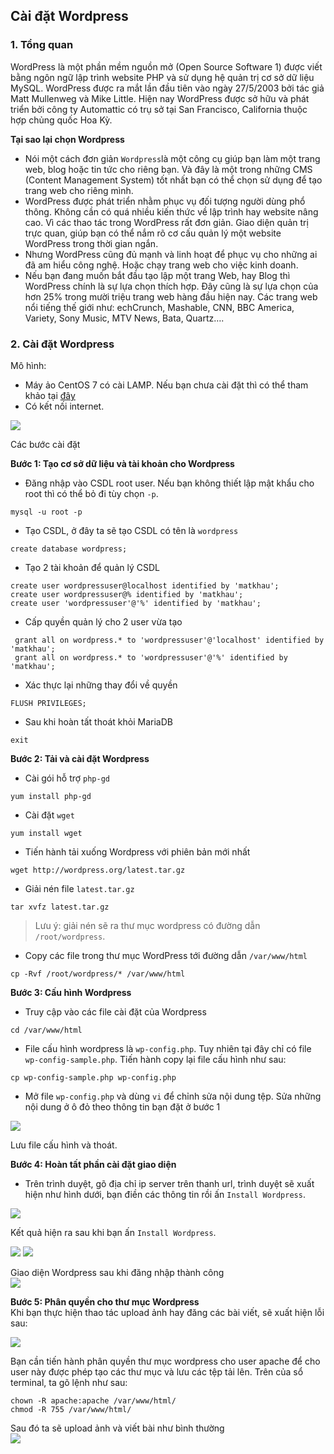 ## Cài đặt Wordpress  
### 1. Tổng quan  
WordPress là một phần mềm nguồn mở (Open Source Software 1) được viết bằng ngôn ngữ lập trình website PHP và sử dụng hệ quản trị cơ sở dữ liệu MySQL. WordPress được ra mắt lần đầu tiên vào ngày 27/5/2003 bởi tác giả Matt Mullenweg và Mike Little. Hiện nay WordPress được sở hữu và phát triển bởi công ty Automattic có trụ sở tại San Francisco, California thuộc hợp chủng quốc Hoa Kỳ.  

**Tại sao lại chọn Wordpress**  
- Nói một cách đơn giản `Wordpress`là một công cụ giúp bạn làm một trang web, blog hoặc tin tức cho riêng bạn. Và đây là một trong những CMS (Content Management System) tốt nhất bạn có thể chọn sử dụng để tạo trang web cho riêng mình.  
- WordPress được phát triển nhằm phục vụ đối tượng người dùng phổ thông. Không cần có quá nhiều kiến thức về lập trình hay website nâng cao. Vì các thao tác trong WordPress rất đơn giản. Giao diện quản trị trực quan, giúp bạn có thể nắm rõ cơ cấu quản lý một website WordPress trong thời gian ngắn.  
- Nhưng WordPress cũng đủ mạnh và linh hoạt để phục vụ cho những ai đã am hiểu công nghệ. Hoặc chạy trang web cho việc kinh doanh.  
- Nếu bạn đang muốn bắt đầu tạo lập một trang Web, hay Blog thì WordPress chính là sự lựa chọn thích hợp.
Đây cũng là sự lựa chọn của hơn 25% trong mười triệu trang web hàng đầu hiện nay. Các trang web nổi tiếng thế giới như: echCrunch, Mashable, CNN, BBC America, Variety, Sony Music, MTV News, Bata, Quartz….  

### 2. Cài đặt Wordpress  

Mô hình:  
- Máy ảo CentOS 7 có cài LAMP. Nếu bạn chưa cài đặt thì có thể tham khảo tại [đây](https://github.com/ngahong/Thuc-tap-Nhan-Hoa/blob/master/Linux/Wordpress/Cai%20dat%20LAMP.md)
- Có kết nối internet.  
<img src="https://i.imgur.com/P540dTz.png">  

Các bước cài đặt  

**Bước 1: Tạo cơ sở dữ liệu và tài khoản cho Wordpress**

- Đăng nhập vào CSDL root user. Nếu bạn không thiết lập mật khẩu cho root thì có thể bỏ đi tùy chọn `-p`.   
```
mysql -u root -p  
```  
- Tạo CSDL, ở đây ta sẽ tạo CSDL có tên là `wordpress`  
```
create database wordpress;  
```
- Tạo 2 tài khoản để quản lý CSDL 
```
create user wordpressuser@localhost identified by 'matkhau';
create user wordpressuser@% identified by 'matkhau';
create user 'wordpressuser'@'%' identified by 'matkhau';
 ```  
 - Cấp quyền quản lý cho 2 user vừa tạo 

```
 grant all on wordpress.* to 'wordpressuser'@'localhost' identified by 'matkhau';
 grant all on wordpress.* to 'wordpressuser'@'%' identified by 'matkhau';
``` 
- Xác thực lại những thay đổi về quyền  
```
FLUSH PRIVILEGES;
```  
- Sau khi hoàn tất thoát khỏi MariaDB  
```
exit 
```  
**Bước 2: Tải và cài đặt Wordpress**  
- Cài gói hỗ trợ `php-gd`  
```
yum install php-gd
```
- Cài đặt `wget`  
```
yum install wget
```
- Tiến hành tải xuống Wordpress với phiên bản mới nhất  
```
wget http://wordpress.org/latest.tar.gz
```  
- Giải nén file `latest.tar.gz`  
```
tar xvfz latest.tar.gz  
```  
> Lưu ý: giải nén sẽ ra thư mục wordpress có đường dẫn `/root/wordpress`.
- Copy các file trong thư mục WordPress tới đường dẫn `/var/www/html`  
```
cp -Rvf /root/wordpress/* /var/www/html
```  

**Bước 3: Cấu hình Wordpress**  
- Truy cập vào các file cài đặt của Wordpress  
```
cd /var/www/html
```  
- File cấu hình wordpress là `wp-config.php`. Tuy nhiên tại đây chỉ có file `wp-config-sample.php`. Tiến hành copy lại file cấu hình như sau:  
```
cp wp-config-sample.php wp-config.php
```  
- Mở file `wp-config.php` và dùng `vi` để chỉnh sửa nội dung tệp. Sửa những nội dung ở ô đỏ theo thông tin bạn đặt ở bước 1  

<img src="https://i.imgur.com/SILRTG3.png">

Lưu file cấu hình và thoát.  

**Bước 4: Hoàn tất phần cài đặt giao diện**  
- Trên trình duyệt, gõ địa chỉ ip server trên thanh url, trình duyệt sẽ xuất hiện như hình dưới, bạn điền các thông tin rồi ấn `Install Wordpress`.

<img src="https://i.imgur.com/XOH0y1J.png">  

Kết quả hiện ra sau khi bạn ấn `Install Wordpress`.  

<img src="https://i.imgur.com/OdSD4im.png">  

<img src="https://i.imgur.com/9PitUnv.png">  

Giao diện Wordpress sau khi đăng nhập thành công  
<img src="https://i.imgur.com/kduoCRb.png">  

**Bước 5: Phân quyền cho thư mục Wordpress**   
Khi bạn thực hiện thao tác upload ảnh hay đăng các bài viết, sẽ xuất hiện lỗi sau:  

<img src="https://i.imgur.com/XK6qpxh.png">

Bạn cần tiến hành phân quyền thư mục wordpress cho user apache để cho user này được phép tạo các thư mục và lưu các tệp tải lên. Trên của sổ terminal, ta gõ lệnh như sau:
```
chown -R apache:apache /var/www/html/
chmod -R 755 /var/www/html/ 
```
Sau đó ta sẽ upload ảnh và viết bài như bình thường  
<img src="https://i.imgur.com/h0TE29f.png">  
